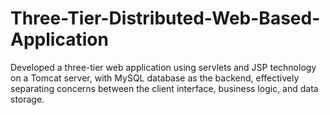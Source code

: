 # Three-Tier-Distributed-Web-Based-Application
Developed a three-tier web application using servlets and JSP technology on a Tomcat server, with MySQL database as the backend, effectively separating concerns between the client interface, business logic, and data storage.
